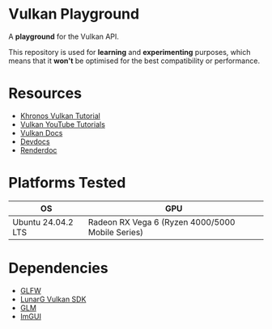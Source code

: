 # Vulkan Playground

A **playground** for the Vulkan API. 

This repository is used for **learning** and **experimenting** purposes, which means that it **won't** be optimised 
for the best compatibility or performance.


# Resources

- [Khronos Vulkan Tutorial](https://docs.vulkan.org/tutorial/latest/00_Introduction.html)
- [Vulkan YouTube Tutorials](https://www.youtube.com/playlist?list=PL8327DO66nu9qYVKLDmdLW_84-yE4auCR)
- [Vulkan Docs](https://docs.vulkan.org/spec/latest/chapters/fundamentals.html)
- [Devdocs](https://devdocs.io/vulkan/)
- [Renderdoc](https://renderdoc.org/)


# Platforms Tested

| OS                 | GPU                                              |
|--------------------|--------------------------------------------------|
| Ubuntu 24.04.2 LTS | Radeon RX Vega 6 (Ryzen 4000/5000 Mobile Series) |


# Dependencies

- [GLFW](https://www.glfw.org/)
- [LunarG Vulkan SDK](https://www.lunarg.com/vulkan-sdk/)
- [GLM](https://github.com/g-truc/glm)
- [ImGUI](https://github.com/ocornut/imgui)
